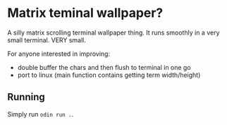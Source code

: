 # Matrix teminal wallpaper?

A silly matrix scrolling terminal wallpaper thing.
It runs smoothly in a very small terminal. VERY small.

For anyone interested in improving:
- double buffer the chars and then flush to terminal in one go
- port to linux (main function contains getting term width/height)

## Running

Simply run `odin run .`.


